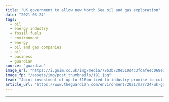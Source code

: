 ```yaml
---
title: "UK government to allow new North Sea oil and gas exploration"
date: "2021-03-24"
tags: 
  - oil
  - energy industry
  - fossil fuels
  - environment
  - energy
  - oil and gas companies
  - oil
  - business
  - guardian
source: "guardian"
image_url: "https://i.guim.co.uk/img/media/78b3b720e510d4c3fdafeec068e19a156c0f8d11/0_0_4928_2957/master/4928.jpg?width=460&quality=85&auto=format&fit=max&s=561b52f81b806f088f3c43b0839f7ae1"
image_fp: "/assets/img/post_thumbnails/191.jpg"
lead: "Joint investment of up to £16bn tied to industry promise to cut carbon emissions by 50% by end of decadeMinisters will allow oil drillers to keep exploring the North Sea for new reserves, despite the government’s pledge to tackle carbon emissions, as..."
article_url: "https://www.theguardian.com/environment/2021/mar/24/uk-government-to-allow-new-north-sea-oil-and-gas-exploration"
---
```


---
